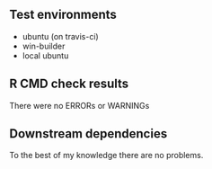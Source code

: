 ## Test environments
* ubuntu (on travis-ci)
* win-builder
* local ubuntu

## R CMD check results
There were no ERRORs or WARNINGs

## Downstream dependencies
To the best of my knowledge there are no problems.
